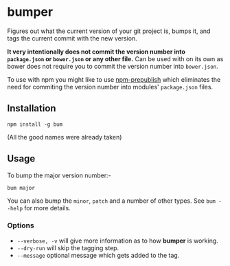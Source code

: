 # bumper

Figures out what the current version of your git project is, bumps it, and tags the current commit with the new version.

**It very intentionally does not commit the version number into `package.json` or `bower.json` or any other file.**  Can be used with  on its own as bower does not require you to commit the version number into `bower.json`.

To use with npm you might like to use [npm-prepublish](https://github.com/matthew-andrews/npm-prepublish) which eliminates the need for commiting the version number into modules' `package.json` files.

## Installation

```
npm install -g bum
```

(All the good names were already taken)

## Usage

To bump the major version number:-

```
bum major
```

You can also bump the `minor`, `patch` and a number of other types.  See `bum --help` for more details.

### Options

- `--verbose, -v` will give more information as to how **bumper** is working.
- `--dry-run` will skip the tagging step.
- `--message` optional message which gets added to the tag.
